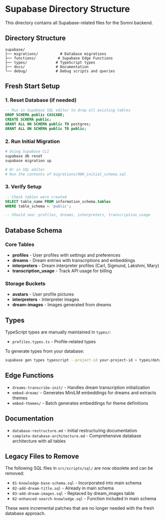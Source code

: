 # Supabase Directory Structure

This directory contains all Supabase-related files for the Somni backend.

## Directory Structure

```
supabase/
├── migrations/          # Database migrations
├── functions/          # Supabase Edge Functions  
├── types/             # TypeScript types
├── docs/              # Documentation
└── debug/             # Debug scripts and queries
```

## Fresh Start Setup

### 1. Reset Database (if needed)
```sql
-- Run in Supabase SQL editor to drop all existing tables
DROP SCHEMA public CASCADE;
CREATE SCHEMA public;
GRANT ALL ON SCHEMA public TO postgres;
GRANT ALL ON SCHEMA public TO public;
```

### 2. Run Initial Migration
```bash
# Using Supabase CLI
supabase db reset
supabase migration up

# Or in SQL editor
# Run the contents of migrations/000_initial_schema.sql
```

### 3. Verify Setup
```sql
-- Check tables were created
SELECT table_name FROM information_schema.tables 
WHERE table_schema = 'public';

-- Should see: profiles, dreams, interpreters, transcription_usage
```

## Database Schema

### Core Tables
- **profiles** - User profiles with settings and preferences
- **dreams** - Dream entries with transcriptions and embeddings
- **interpreters** - Dream interpreter profiles (Carl, Sigmund, Lakshmi, Mary)
- **transcription_usage** - Track API usage for billing

### Storage Buckets
- **avatars** - User profile pictures
- **interpreters** - Interpreter images
- **dream-images** - Images generated from dreams

## Types

TypeScript types are manually maintained in `types/`:
- `profiles.types.ts` - Profile-related types

To generate types from your database:
```bash
supabase gen types typescript --project-id your-project-id > types/database.generated.ts
```

## Edge Functions

- `dreams-transcribe-init/` - Handles dream transcription initialization
- `embed-dream/` - Generates MiniLM embeddings for dreams and extracts themes
- `embed-themes/` - Batch generates embeddings for theme definitions

## Documentation

- `database-restructure.md` - Initial restructuring documentation
- `complete-database-architecture.md` - Comprehensive database architecture with all tables

## Legacy Files to Remove

The following SQL files in `src/scripts/sql/` are now obsolete and can be removed:
- `01-knowledge-base-schema.sql` - Incorporated into main schema
- `02-add-dream-title.sql` - Already in main schema
- `03-add-dream-images.sql` - Replaced by dream_images table
- `02-enhanced-search-knowledge.sql` - Function included in main schema

These were incremental patches that are no longer needed with the fresh database approach.